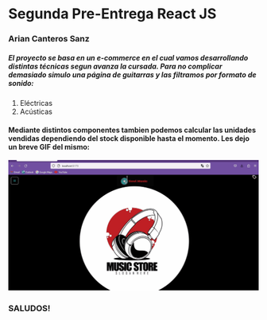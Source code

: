 # Segunda Pre-Entrega React JS
### Arian Canteros Sanz

##### El proyecto se basa en un **e-commerce** en el cual vamos desarrollando distintas técnicas segun avanza la cursada. Para no complicar demasiado simulo una página de guitarras y las filtramos por formato de sonido:
1. Eléctricas
1. Acústicas

#### Mediante distintos componentes tambien podemos calcular las unidades vendidas dependiendo del stock disponible hasta el momento. Les dejo un breve GIF del mismo:

![GIF](./src/assets/AnimationGIF.gif)

### **SALUDOS!**